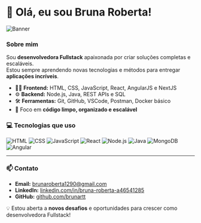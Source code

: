 # 👋 Olá, eu sou Bruna Roberta!

![Banner](https://c.tenor.com/8Ebk8vMptg4AAAAC/coding.gif)

### Sobre mim
Sou **desenvolvedora Fullstack** apaixonada por criar soluções completas e escaláveis.  
Estou sempre aprendendo novas tecnologias e métodos para entregar **aplicações incríveis**.

- 👩‍💻 **Frontend:** HTML, CSS, JavaScript, React, AngularJS e NextJS  
- ⚙️ **Backend:** Node.js, Java, REST APIs e SQL   
- 🛠 **Ferramentas:** Git, GitHub, VSCode, Postman, Docker básico  
- 🎯 Foco em **código limpo, organizado e escalável**  


### 💻 Tecnologias que uso
![HTML](https://img.shields.io/badge/HTML-E34F26?style=for-the-badge&logo=html5&logoColor=white)
![CSS](https://img.shields.io/badge/CSS-1572B6?style=for-the-badge&logo=css3&logoColor=white)
![JavaScript](https://img.shields.io/badge/JS-F7DF1E?style=for-the-badge&logo=javascript&logoColor=black)
![React](https://img.shields.io/badge/React-61DAFB?style=for-the-badge&logo=react&logoColor=black)
![Node.js](https://img.shields.io/badge/Node.js-339933?style=for-the-badge&logo=node.js&logoColor=white)
![Java](https://img.shields.io/badge/Java-007396?style=for-the-badge&logo=java&logoColor=white)
![MongoDB](https://img.shields.io/badge/MongoDB-47A248?style=for-the-badge&logo=mongodb&logoColor=white)
![Angular](https://img.shields.io/badge/Angular-DD0031?style=for-the-badge&logo=angular&logoColor=white)

---

### 📫 Contato
- **Email:** [brunaroberta1290@gmail.com](mailto:brunaroberta1290@gmail.com)  
- **LinkedIn:** [linkedin.com/in/bruna-roberta-a46541285](https://www.linkedin.com/in/bruna-roberta-a46541285)  
- **GitHub:** [github.com/brunartt](https://github.com/brunartt)  

💡 Estou aberta a **novos desafios** e oportunidades para crescer como desenvolvedora Fullstack!
